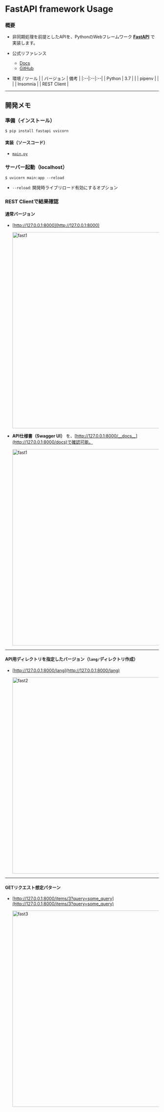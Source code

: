 # FastAPI framework Usage

### 概要

- 非同期処理を前提としたAPIを、PythonのWebフレームワーク [__FastAPI__](https://github.com/tiangolo/fastapi) で実装します。

- 公式リファレンス
  - [Docs](https://fastapi.tiangolo.com/)
  - [GitHub](https://github.com/tiangolo/fastapi)

- 環境 / ツール
    | | バージョン | 備考 |
    |:--|:--|:--|
    | Python | 3.7 | |
    | pipenv | | |
    | Insomnia | | REST Client |

---

## 開発メモ

### 準備（インストール）

```
$ pip install fastapi uvicorn
```

#### 実装（ソースコード）

- [`main.py`](https://github.com/miolab/python_fast_api/blob/master/main.py)


### サーバー起動（localhost）

```
$ uvicorn main:app --reload
```
- `--reload`: 開発時ライブリロード有効にするオプション

### REST Clientで結果確認

#### 通常バージョン

- [http://127.0.0.1:8000](http://127.0.0.1:8000)

  <img width="640" alt="fast1" src="https://user-images.githubusercontent.com/33124627/77629099-53c8e200-6f8c-11ea-97f1-a427cde26043.png">

- __API仕様書（Swagger UI）__ を、[http://127.0.0.1:8000/__docs__](http://127.0.0.1:8000/docs)で確認可能。

  <img width="640" alt="fast1" src="https://user-images.githubusercontent.com/33124627/75412158-f6c61600-5964-11ea-9f78-011d78ae8958.png">

---

#### API用ディレクトリを指定したバージョン（`lang/`ディレクトリ作成）

- [http://127.0.0.1:8000/lang](http://127.0.0.1:8000/lang)

  <img width="640" alt="fast2" src="https://user-images.githubusercontent.com/33124627/77629645-35afb180-6f8d-11ea-8db4-be4bad531a29.png">

---

#### GETリクエスト想定パターン

- [http://127.0.0.1:8000/items/3?query=some_query](http://127.0.0.1:8000/items/3?query=some_query)

  <img width="640" alt="fast3" src="https://user-images.githubusercontent.com/33124627/77642503-1b7fce80-6fa1-11ea-8c05-44e21c46e9ab.png">


